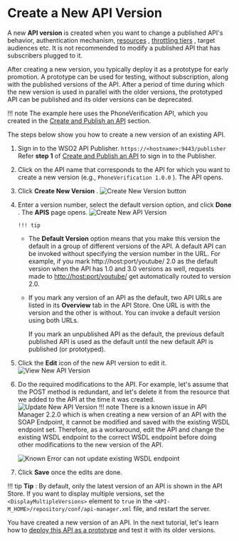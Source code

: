# Create a New API Version

A new **API version** is created when you want to change a published API's behavior, authentication mechanism, [resources](https://docs.wso2.com/display/AM260/Key+Concepts#KeyConcepts-APIresources) , [throttling tiers](https://docs.wso2.com/display/AM260/Setting+Throttling+Limits) , target audiences etc. It is not recommended to modify a published API that has subscribers plugged to it.

After creating a new version, you typically deploy it as a prototype for early promotion. A prototype can be used for testing, without subscription, along with the published versions of the API. After a period of time during which the new version is used in parallel with the older versions, the prototyped API can be published and its older versions can be deprecated.

!!! note
The example here uses the PhoneVerification API, which you created in the [Create and Publish an API](https://docs.wso2.com/display/AM260/Create+and+Publish+an+API) section.


The steps below show you how to create a new version of an existing API.

1.  Sign in to the WSO2 API Publisher.
`https://<hostname>:9443/publisher         `
    Refer **step 1** of [Create and Publish an API](https://docs.wso2.com/display/AM260/Create+and+Publish+an+API) to sign in to the Publisher.
2.  Click on the API name that corresponds to the API for which you want to create a new version (e.g., `PhoneVerification 1.0.0` ).
    The API opens.
3.  Click **Create New Version** .
    ![Create New Version button]({{base_path}}/assets/attachments/103328571/103328574.png)

4.  Enter a version number, select the default version option, and click **Done** .
    The **APIS** page opens.
    ![Create New API Version]({{base_path}}/assets/attachments/103328571/103328576.png)

        !!! tip
    -   The **Default Version** option means that you make this version the default in a group of different versions of the API. A default API can be invoked without specifying the version number in the URL. For example, if you mark http://host:port/youtube/ 2.0 as the default version when the API has 1.0 and 3.0 versions as well, requests made to [http://host:port/youtube/](http://hostport) get automatically routed to version 2.0.

    -   If you mark any version of an API as the default, two API URLs are listed in its **Overview** tab in the API Store. One URL is with the version and the other is without. You can invoke a default version using both URLs.

        If you mark an unpublished API as the default, the previous default published API is used as the default until the new default API is published (or prototyped).


5.  Click the **Edit** icon of the new API version to edit it.
    ![View New API Version]({{base_path}}/assets/attachments/103328571/103328575.png)

6.  Do the required modifications to the API.
    For example, let's assume that the POST method is redundant, and let's delete it from the resource that we added to the API at the time it was created.
    ![Update New API Version]({{base_path}}/assets/attachments/103328571/103328573.png)
        !!! note
    There is a known issue in API Manager 2.2.0 which is when creating a new version of an API with the SOAP Endpoint, it cannot be modified and saved with the existing WSDL endpoint set. Therefore, as a workaround, edit the API and change the existing WSDL endpoint to the correct WSDL endpoint before doing other modifications to the new version of the API.

    ![Known Error can not update existing WSDL endpoint]({{base_path}}/assets/attachments/103328571/103328572.png)

7.  Click **Save** once the edits are done.

!!! tip
**Tip** : By default, only the latest version of an API is shown in the API Store. If you want to display multiple versions, set the `<DisplayMultipleVersions>` element to `true` in the `<API-M_HOME>/repository/conf/api-manager.xml` file, and restart the server.


You have created a new version of an API. In the next tutorial, let's learn how to [deploy this API as a prototype](_Deploy_and_Test_Mock_APIs_) and test it with its older versions.
